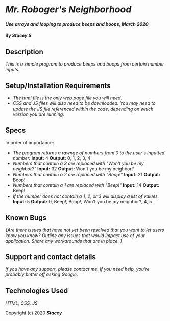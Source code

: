 # _Mr. Roboger's Neighborhood_

#### _Use arrays and looping to produce beeps and boops, March 2020_

#### By _**Stacey S**_

## Description

_This is a simple program to produce beeps and boops from certain number inputs._

## Setup/Installation Requirements

* _The html file is the only web page file you will need._
* _CSS and JS files will also need to be downloaded. You may need to update the JS file referenced within the code, depending on which version you are running._

## Specs

In order of importance:

* _The program returns a rawnge of numbers from 0 to the user's inputted number._
    **Input:** 4
    **Output:** 0, 1, 2, 3, 4
* _Numbers that contain a 3 are replaced with "Won't you be my neighbor?"_
    **Input:** 32
    **Output:** Won't you be my neighbor?
* _Numbers that contain a 2 are replaced with "Boop!"_
    **Input:** 21
    **Output:** Boop!
* _Numbers that contain a 1 are replaced with "Beep!"_
    **Input:** 14
    **Output:** Beep!
* _If the number does not contain a 1, 2, or 3 will display a list of values._
    **Input:** 5
    **Output:** 0, Beep!, Boop!, Won't you be my neighbor?, 4, 5

## Known Bugs

_{Are there issues that have not yet been resolved that you want to let users know you know?  Outline any issues that would impact use of your application.  Share any workarounds that are in place. }_

## Support and contact details

_If you have any support, please contact me. If you need help, you're probably better off asking Google._

## Technologies Used

_HTML, CSS, JS_

Copyright (c) 2020 **_Stacey_**